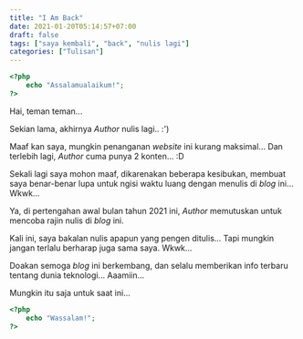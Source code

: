```yaml
---
title: "I Am Back"
date: 2021-01-20T05:14:57+07:00
draft: false
tags: ["saya kembali", "back", "nulis lagi"]
categories: ["Tulisan"]
---
```

```php
<?php
    echo "Assalamualaikum!";
?>
```
Hai, teman teman...

Sekian lama, akhirnya _Author_ nulis lagi.. :')

Maaf kan saya, mungkin penanganan _website_ ini kurang maksimal... Dan terlebih lagi, _Author_ cuma punya 2 konten... :D

Sekali lagi saya mohon maaf, dikarenakan beberapa kesibukan, membuat saya benar-benar lupa untuk ngisi waktu luang dengan menulis di _blog_ ini... Wkwk...

Ya, di pertengahan awal bulan tahun 2021 ini, _Author_ memutuskan untuk mencoba rajin nulis di _blog_ ini. 

Kali ini, saya bakalan nulis apapun yang pengen ditulis... Tapi mungkin jangan terlalu berharap juga sama saya. Wkwk...

Doakan semoga _blog_ ini berkembang, dan selalu memberikan info terbaru tentang dunia teknologi... Aaamiin...

Mungkin itu saja untuk saat ini... 

```php
<?php
    echo "Wassalam!";
?>
```